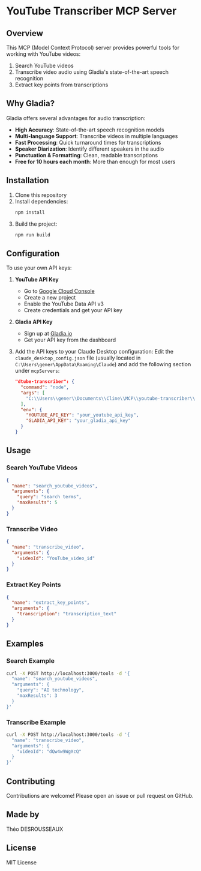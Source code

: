 # YouTube Transcriber MCP Server

## Overview
This MCP (Model Context Protocol) server provides powerful tools for working with YouTube videos:
1. Search YouTube videos
2. Transcribe video audio using Gladia's state-of-the-art speech recognition
3. Extract key points from transcriptions

## Why Gladia?
Gladia offers several advantages for audio transcription:
- **High Accuracy**: State-of-the-art speech recognition models
- **Multi-language Support**: Transcribe videos in multiple languages
- **Fast Processing**: Quick turnaround times for transcriptions
- **Speaker Diarization**: Identify different speakers in the audio
- **Punctuation & Formatting**: Clean, readable transcriptions
- **Free for 10 hours each month**: More than enough for most users

## Installation
1. Clone this repository
2. Install dependencies:
   ```bash
   npm install
   ```
3. Build the project:
   ```bash
   npm run build
   ```

## Configuration
To use your own API keys:

1. **YouTube API Key**
   - Go to [Google Cloud Console](https://console.cloud.google.com/)
   - Create a new project
   - Enable the YouTube Data API v3
   - Create credentials and get your API key

2. **Gladia API Key**
   - Sign up at [Gladia.io](https://gladia.io/)
   - Get your API key from the dashboard

3. Add the API keys to your Claude Desktop configuration:
   Edit the `claude_desktop_config.json` file (usually located in `C:\Users\gener\AppData\Roaming\Claude`) and add the following section under `mcpServers`:
   ```json
   "dtube-transcriber": {
     "command": "node",
     "args": [
       "C:\\Users\\gener\\Documents\\Cline\\MCP\\youtube-transcriber\\build\\index.js"
     ],
     "env": {
       "YOUTUBE_API_KEY": "your_youtube_api_key",
       "GLADIA_API_KEY": "your_gladia_api_key"
     }
   }
   ```

## Usage
### Search YouTube Videos
```json
{
  "name": "search_youtube_videos",
  "arguments": {
    "query": "search terms",
    "maxResults": 5
  }
}
```

### Transcribe Video
```json
{
  "name": "transcribe_video",
  "arguments": {
    "videoId": "YouTube_video_id"
  }
}
```

### Extract Key Points
```json
{
  "name": "extract_key_points",
  "arguments": {
    "transcription": "transcription_text"
  }
}
```

## Examples
### Search Example
```bash
curl -X POST http://localhost:3000/tools -d '{
  "name": "search_youtube_videos",
  "arguments": {
    "query": "AI technology",
    "maxResults": 3
  }
}'
```

### Transcribe Example
```bash
curl -X POST http://localhost:3000/tools -d '{
  "name": "transcribe_video",
  "arguments": {
    "videoId": "dQw4w9WgXcQ"
  }
}'
```

## Contributing
Contributions are welcome! Please open an issue or pull request on GitHub.

## Made by
Théo DESROUSSEAUX

## License
MIT License
